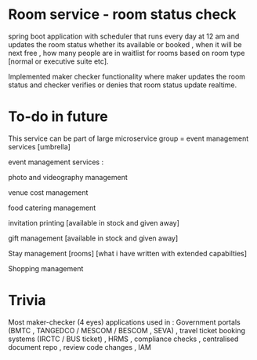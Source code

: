 # Room service - room status check

spring boot application with scheduler that runs every day at 12 am and updates the room status whether its available or booked , when it will be next free , 
how many people are in waitlist for rooms based on room type [normal or executive suite etc]. 

Implemented maker checker functionality where maker updates the room status and checker verifies or denies that room status update realtime.


# To-do in future

This service can be part of large microservice group = event management services [umbrella]

event management services : 

photo and videography management

venue cost management

food catering management

invitation printing [available in stock and given away]

gift management [available in stock and given away]

Stay management [rooms] [what i have written with extended capabilties]

Shopping management


# Trivia

Most maker-checker (4 eyes) applications used in : Government portals (BMTC , TANGEDCO / MESCOM / BESCOM , SEVA) , travel ticket booking systems (IRCTC / BUS ticket) , HRMS , compliance checks , centralised document repo , review code changes , IAM
